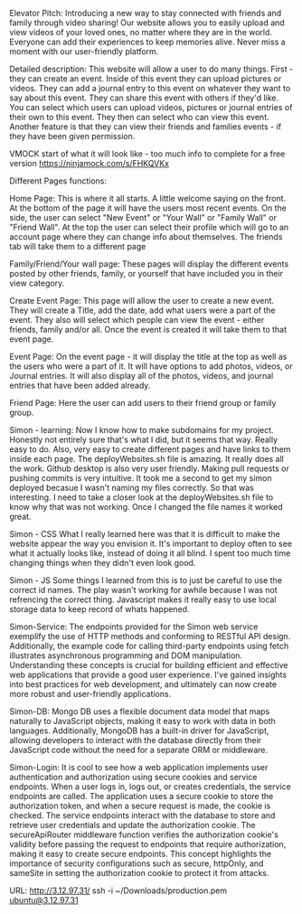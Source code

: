 Elevator Pitch: Introducing a new way to stay connected with friends and family through video sharing! Our website allows you to easily upload and view videos of your loved ones, no matter where they are in the world. Everyone can add their experiences to keep memories alive. Never miss a moment with our user-friendly platform.

Detailed description: This website will allow a user to do many things. First - they can create an event. Inside of this event they can upload pictures or videos. They can add a journal entry to this event on whatever they want to say about this event. They can share this event with others if they'd like. You can select which users can upload videos, pictures or journal entries of their own to this event. They then can select who can view this event. Another feature is that they can view their friends and families events - if they have been given permission. 

VMOCK start of what it will look like - too much info to complete for a free version
https://ninjamock.com/s/FHKQVKx

Different Pages functions:

Home Page: This is where it all starts. A little welcome saying on the front. At the bottom of the page it will have the users most recent events. On the side, the user can select "New Event" or "Your Wall" or "Family Wall" or "Friend Wall". At the top the user can select their profile which will go to an account page where they can change info about themselves. The friends tab will take them to a different page

Family/Friend/Your wall page:
These pages will display the different events posted by other friends, family, or yourself that have included you in their view category.

Create Event Page:
This page will allow the user to create a new event. They will create a Title, add the date, add what users were a part of the event. They also will select which people can view the event - either friends, family and/or all. Once the event is created it will take them to that event page.

Event Page:
On the event page - it will display the title at the top as well as the users who were a part of it. It will have options to add photos, videos, or Journal entries. It will also display all of the photos, videos, and journal entries that have been added already.

Friend Page: 
Here the user can add users to their friend group or family group. 




Simon - learning:
Now I know how to make subdomains for my project. Honestly not entirely sure that's what I did, but it seems that way. Really easy to do. Also, very easy to create different pages and have links to them inside each page. The deployWebsites.sh file is amazing. It really does all the work. Github desktop is also very user friendly. Making pull requests or pushing commits is very intuitive. It took me a second to get my simon deployed becasue I wasn't naming my files correctly. So that was interesting. I need to take a closer look at the deployWebsites.sh file to know why that was not working. Once I changed the file names it worked great.



Simon - CSS
What I really learned here was that it is difficult to make the website appear the way you envision it. It's important to deploy often to see what it actually looks like, instead of doing it all blind. I spent too much time changing things when they didn't even look good.

Simon - JS
Some things I learned from this is to just be careful to use the correct id names. The play wasn't working for awhile because I was not refrencing the correct thing. Javascript makes it really easy to use local storage data to keep record of whats happened.

Simon-Service:
The endpoints provided for the Simon web service exemplify the use of HTTP methods and conforming to RESTful API design. Additionally, the example code for calling third-party endpoints using fetch illustrates asynchronous programming and DOM manipulation. Understanding these concepts is crucial for building efficient and effective web applications that provide a good user experience. I've gained insights into best practices for web development, and ultimately can now create more robust and user-friendly applications.

Simon-DB:
Mongo DB uses a flexible document data model that maps naturally to JavaScript objects, making it easy to work with data in both languages. Additionally, MongoDB has a built-in driver for JavaScript, allowing developers to interact with the database directly from their JavaScript code without the need for a separate ORM or middleware.

Simon-Login:
It is cool to see how a web application implements user authentication and authorization using secure cookies and service endpoints. When a user logs in, logs out, or creates credentials, the service endpoints are called. The application uses a secure cookie to store the authorization token, and when a secure request is made, the cookie is checked. The service endpoints interact with the database to store and retrieve user credentials and update the authorization cookie. The secureApiRouter middleware function verifies the authorization cookie's validity before passing the request to endpoints that require authorization, making it easy to create secure endpoints. This concept highlights the importance of security configurations such as secure, httpOnly, and sameSite in setting the authorization cookie to protect it from attacks.


URL: http://3.12.97.31/
ssh -i ~/Downloads/production.pem ubuntu@3.12.97.31
